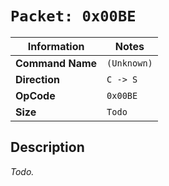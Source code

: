 # `Packet: 0x00BE`

| Information               | Notes |
|---                        |---    |
| **Command Name**          | `(Unknown)` |
| **Direction**             | `C -> S` |
| **OpCode**                | `0x00BE` |
| **Size**                  | `Todo` |

## Description

_Todo._